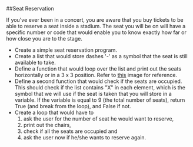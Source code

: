 ##Seat Reservation

If you've ever been in a concert, you are aware that you buy tickets to be able to reserve a seat inside a stadium. The seat you will be on will have a specific number or code that would enable you to know exactly how far or how close you are to the stage.

<ul>
<li>Create a simple seat reservation program.</li>
<li>Create a list that would store dashes '-' as a symbol that the seat is still available to take.</li>
<li>Define a function that would loop over the list and print out the seats horizontally or in a 3 x 3 position. Refer to <a href="https://image.shutterstock.com/image-vector/stadium-chairs-vector-icon-arenabench-260nw-1056480272.jpg">this</a> image for reference.</li>
<li>Define a second function that would check if the seats are occupied. This should check if the list contains "X" in each element, which is the symbol that we will use if the seat is taken that you will store in a variable. If the variable is equal to 9 (the total number of seats), return True (and break from the loop), and False if not.</li>
<li>Create a loop that would have to 
<ol>
<li>ask the user for the number of seat he would want to reserve,</li>
<li>print out the chairs,</li>
<li>check if all the seats are occupied and</li>
<li>ask the user now if he/she wants to reserve again.</li>
</ol>
</ul>